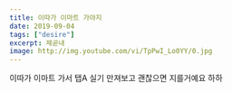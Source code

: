 ```yaml
---
title: 이따가 이마트 가야지
date: 2019-09-04
tags: ["desire"]
excerpt: 제곧내
image: http://img.youtube.com/vi/TpPwI_Lo0YY/0.jpg
---
```

이따가 이마트 가서 탭A 실기 만져보고 괜찮으면 지를거예요 하하